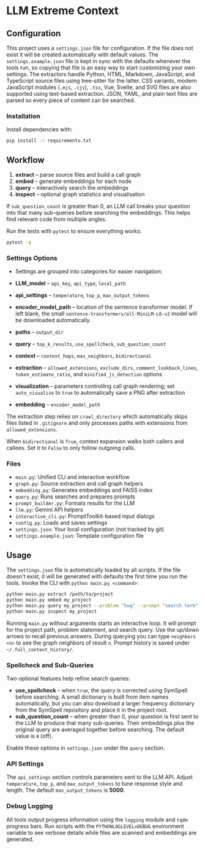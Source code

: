 # LLM Extreme Context

## Configuration

This project uses a `settings.json` file for configuration.
If the file does not exist it will be created automatically with default values.
The `settings.example.json` file is kept in sync with the defaults whenever the
tools run, so copying that file is an easy way to start customizing your own
settings. The extractors handle Python, HTML, Markdown, JavaScript, and
TypeScript source files using tree-sitter for the latter. CSS variants,
modern JavaScript modules (`.mjs`, `.cjs`), `.tsx`, Vue, Svelte, and SVG files
are also supported using text-based extraction. JSON, YAML, and plain text
files are parsed so every piece of content can be searched.

### Installation

Install dependencies with:

```bash
pip install -r requirements.txt
```

## Workflow

1. **extract** – parse source files and build a call graph
2. **embed** – generate embeddings for each node
3. **query** – interactively search the embeddings
4. **inspect** – optional graph statistics and visualisation

If `sub_question_count` is greater than 0, an LLM call breaks your question into
that many sub-queries before searching the embeddings. This helps find relevant
code from multiple angles.

Run the tests with `pytest` to ensure everything works:

```bash
pytest -q
```

### Settings Options

- Settings are grouped into categories for easier navigation:

- **LLM_model** – `api_key`, `api_type`, `local_path`
- **api_settings** – `temperature`, `top_p`, `max_output_tokens`
 - **encoder_model_path** – location of the sentence transformer model. If left
   blank, the small `sentence-transformers/all-MiniLM-L6-v2` model will be
   downloaded automatically.
- **paths** – `output_dir`
- **query** – `top_k_results`, `use_spellcheck`, `sub_question_count`
- **context** – `context_hops`, `max_neighbors`, `bidirectional`
- **extraction** – `allowed_extensions`, `exclude_dirs`, `comment_lookback_lines`,
  `token_estimate_ratio`, and `minified_js_detection` options
- **visualization** – parameters controlling call graph rendering; set
  `auto_visualize` to `true` to automatically save a PNG after extraction
- **embedding** – `encoder_model_path`

The extraction step relies on `crawl_directory` which automatically skips files
listed in `.gitignore` and only processes paths with extensions from
`allowed_extensions`.

When `bidirectional` is `True`, context expansion walks both callers and
callees. Set it to `False` to only follow outgoing calls.

### Files

 - `main.py`: Unified CLI and interactive workflow
 - `graph.py`: Source extraction and call graph helpers
 - `embedding.py`: Generates embeddings and FAISS index
 - `query.py`: Runs searches and prepares prompts
 - `prompt_builder.py`: Formats results for the LLM
 - `llm.py`: Gemini API helpers
 - `interactive_cli.py`: PromptToolkit-based input dialogs
 - `config.py`: Loads and saves settings
- `settings.json`: Your local configuration (not tracked by git)
- `settings.example.json`: Template configuration file

## Usage

The `settings.json` file is automatically loaded by all scripts. If the file doesn't exist, it will be generated with defaults the first time you run the tools.
Invoke the CLI with `python main.py <command>`:

```bash
python main.py extract /path/to/project
python main.py embed my_project
python main.py query my_project --problem "bug" --prompt "search term"
python main.py inspect my_project
```

Running `main.py` without arguments starts an interactive loop. It will prompt for the project path, problem statement, and search query. Use the up/down arrows to recall previous answers. During querying you can type `neighbors <n>` to see the graph neighbors of result `n`. Prompt history is saved under `~/.full_context_history/`.

### Spellcheck and Sub-Queries

Two optional features help refine search queries:

- **use_spellcheck** – when `true`, the query is corrected using SymSpell before searching.
  A small dictionary is built from item names automatically, but you can also
  download a larger frequency dictionary from the SymSpell repository and place it
  in the project root.
- **sub_question_count** – when greater than 0, your question is first sent to the
  LLM to produce that many sub-queries. Their embeddings plus the original
  query are averaged together before searching. The default value is `0` (off).

Enable these options in `settings.json` under the `query` section.

### API Settings

The `api_settings` section controls parameters sent to the LLM API. Adjust
`temperature`, `top_p`, and `max_output_tokens` to tune response style and length.
The default `max_output_tokens` is **5000**.

### Debug Logging

All tools output progress information using the `logging` module and `tqdm`
progress bars. Run scripts with the `PYTHONLOGLEVEL=DEBUG` environment variable
to see verbose details while files are scanned and embeddings are generated.
